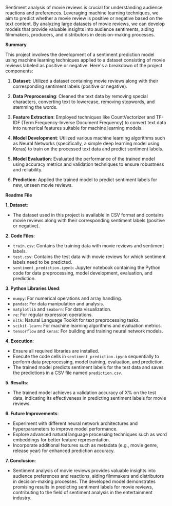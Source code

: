 Sentiment analysis of movie reviews is crucial for understanding audience reactions and preferences. Leveraging machine learning techniques, we aim to predict whether a movie review is positive or negative based on the text content. By analyzing large datasets of movie reviews, we can develop models that provide valuable insights into audience sentiments, aiding filmmakers, producers, and distributors in decision-making processes.

**Summary**

This project involves the development of a sentiment prediction model using machine learning techniques applied to a dataset consisting of movie reviews labeled as positive or negative. Here's a breakdown of the project components:

1. **Dataset**: Utilized a dataset containing movie reviews along with their corresponding sentiment labels (positive or negative).

2. **Data Preprocessing**: Cleaned the text data by removing special characters, converting text to lowercase, removing stopwords, and stemming the words.

3. **Feature Extraction**: Employed techniques like CountVectorizer and TF-IDF (Term Frequency-Inverse Document Frequency) to convert text data into numerical features suitable for machine learning models.

4. **Model Development**: Utilized various machine learning algorithms such as Neural Networks (specifically, a simple deep learning model using Keras) to train on the processed text data and predict sentiment labels.

5. **Model Evaluation**: Evaluated the performance of the trained model using accuracy metrics and validation techniques to ensure robustness and reliability.

6. **Prediction**: Applied the trained model to predict sentiment labels for new, unseen movie reviews.

**Readme File**

**1. Dataset**: 
   - The dataset used in this project is available in CSV format and contains movie reviews along with their corresponding sentiment labels (positive or negative).

**2. Code Files**:
   - `train.csv`: Contains the training data with movie reviews and sentiment labels.
   - `test.csv`: Contains the test data with movie reviews for which sentiment labels need to be predicted.
   - `sentiment_prediction.ipynb`: Jupyter notebook containing the Python code for data preprocessing, model development, evaluation, and prediction.

**3. Python Libraries Used**:
   - `numpy`: For numerical operations and array handling.
   - `pandas`: For data manipulation and analysis.
   - `matplotlib` and `seaborn`: For data visualization.
   - `re`: For regular expression operations.
   - `nltk`: Natural Language Toolkit for text preprocessing tasks.
   - `scikit-learn`: For machine learning algorithms and evaluation metrics.
   - `tensorflow` and `keras`: For building and training neural network models.

**4. Execution**:
   - Ensure all required libraries are installed.
   - Execute the code cells in `sentiment_prediction.ipynb` sequentially to perform data preprocessing, model training, evaluation, and prediction.
   - The trained model predicts sentiment labels for the test data and saves the predictions in a CSV file named `prediction.csv`.

**5. Results**:
   - The trained model achieves a validation accuracy of X% on the test data, indicating its effectiveness in predicting sentiment labels for movie reviews.

**6. Future Improvements**:
   - Experiment with different neural network architectures and hyperparameters to improve model performance.
   - Explore advanced natural language processing techniques such as word embeddings for better feature representation.
   - Incorporate additional features such as metadata (e.g., movie genre, release year) for enhanced prediction accuracy.

**7. Conclusion**:
   - Sentiment analysis of movie reviews provides valuable insights into audience preferences and reactions, aiding filmmakers and distributors in decision-making processes. The developed model demonstrates promising results in predicting sentiment labels for movie reviews, contributing to the field of sentiment analysis in the entertainment industry.
